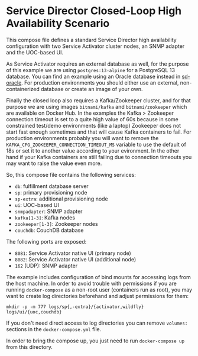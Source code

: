 # Service Director Closed-Loop High Availability Scenario

This compose file defines a standard Service Director high availability configuration with two Service Activator cluster nodes, an SNMP adapter and the UOC-based UI.

As Service Activator requires an external database as well, for the purpose of this example we are using `postgres:13-alpine` for a PostgreSQL 13 database. You can find an example using an Oracle database instead in [sd-oracle](../sd-oracle). For production environments you should either use an external, non-containerized database or create an image of your own.

Finally the closed loop also requires a Kafka/Zookeeper cluster, and for that purpose we are using images `bitnami/kafka` and `bitnami/zookeeper` which are available on Docker Hub. In the examples the Kafka > Zookeeper connection timeout is set to a quite high value of 60s because in some constrained test/demo environments (like a laptop) Zookeeper does not start fast enough sometimes and that will cause Kafka containers to fail. For production environments probably you will want to remove the `KAFKA_CFG_ZOOKEEPER_CONNECTION_TIMEOUT_MS` variable to use the default of 18s or set it to another value according to your evironment. In the other hand if your Kafka containers are still failing due to connection timeouts you may want to raise the value even more.

So, this compose file contains the following services:

- `db`: fulfillment database server
- `sp`: primary provisioning node
- `sp-extra`: additional provisioning node
- `ui`: UOC-based UI
- `snmpadapter`: SNMP adapter
- `kafka[1-3]`: Kafka nodes
- `zookeeper[1-3]`: Zookeeper nodes
- `couchdb`: CouchDB database

The following ports are exposed:

- `8081`: Service Activator native UI (primary node)
- `8082`: Service Activator native UI (additional node)
- `162` (UDP): SNMP adapter

The example includes configuration of bind mounts for accessing logs from the host machine. In order to avoid trouble with permissions if you are running `docker-compose` as a non-root user (containers run as root), you may want to create log directories beforehand and adjust permissions for them:

    mkdir -p -m 777 logs/sp{,-extra}/{activator,wildfly} logs/ui/{uoc,couchdb}

If you don't need direct access to log directories you can remove `volumes:` sections in the `docker-compose.yml` file.

In order to bring the compose up, you just need to run `docker-compose up` from this directory.
